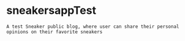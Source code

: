 # sneakersappTest
```
A test Sneaker public blog, where user can share their personal opinions on their favorite sneakers
```